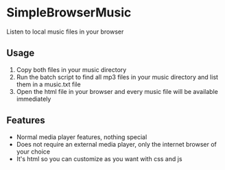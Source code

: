 # SimpleBrowserMusic
Listen to local music files in your browser

## Usage
1. Copy both files in your music directory
2. Run the batch script to find all mp3 files in your music directory and list them in a music.txt file
3. Open the html file in your browser and every music file will be available immediately

## Features
- Normal media player features, nothing special
- Does not require an external media player, only the internet browser of your choice
- It's html so you can customize as you want with css and js
